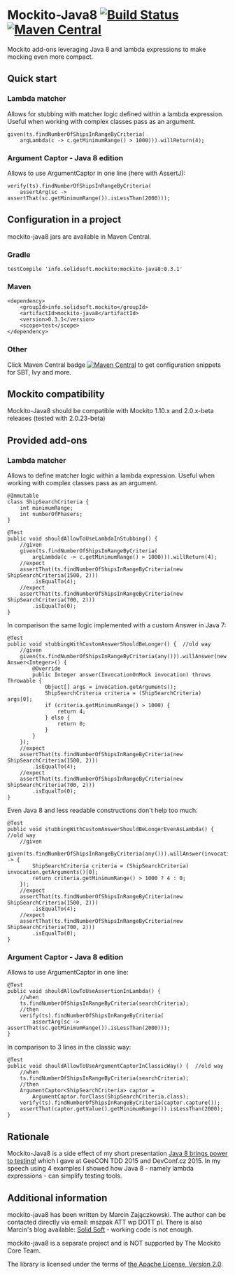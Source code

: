 # Mockito-Java8 [![Build Status](https://travis-ci.org/szpak/mockito-java8.svg?branch=master)](https://travis-ci.org/szpak/mockito-java8) [![Maven Central](https://maven-badges.herokuapp.com/maven-central/info.solidsoft.mockito/mockito-java8/badge.svg)](https://maven-badges.herokuapp.com/maven-central/info.solidsoft.mockito/mockito-java8)

Mockito add-ons leveraging Java 8 and lambda expressions to make mocking even more compact.

## Quick start

### Lambda matcher

Allows for stubbing with matcher logic defined within a lambda expression. Useful when working with complex classes pass as an argument.

```
given(ts.findNumberOfShipsInRangeByCriteria(
    argLambda(c -> c.getMinimumRange() > 1000))).willReturn(4);
```

### Argument Captor - Java 8 edition

Allows to use ArgumentCaptor in one line (here with AssertJ):

```
verify(ts).findNumberOfShipsInRangeByCriteria(
    assertArg(sc -> assertThat(sc.getMinimumRange()).isLessThan(2000)));
```

## Configuration in a project

mockito-java8 jars are available in Maven Central.

### Gradle

```
testCompile 'info.solidsoft.mockito:mockito-java8:0.3.1'
```

### Maven

```
<dependency>
    <groupId>info.solidsoft.mockito</groupId>
    <artifactId>mockito-java8</artifactId>
    <version>0.3.1</version>
    <scope>test</scope>
</dependency>
```

### Other

Click Maven Central badge [![Maven Central](https://maven-badges.herokuapp.com/maven-central/info.solidsoft.mockito/mockito-java8/badge.svg)](https://maven-badges.herokuapp.com/maven-central/info.solidsoft.mockito/mockito-java8) to get configuration snippets for SBT, Ivy and more.

## Mockito compatibility

Mockito-Java8 should be compatible with Mockito 1.10.x and 2.0.x-beta releases (tested with 2.0.23-beta)

## Provided add-ons

### Lambda matcher

Allows to define matcher logic within a lambda expression. Useful when working with complex classes pass as an argument.

```
@Immutable
class ShipSearchCriteria {
    int minimumRange;
    int numberOfPhasers;
}
```

```
@Test
public void shouldAllowToUseLambdaInStubbing() {
    //given
    given(ts.findNumberOfShipsInRangeByCriteria(
        argLambda(c -> c.getMinimumRange() > 1000))).willReturn(4);
    //expect
    assertThat(ts.findNumberOfShipsInRangeByCriteria(new ShipSearchCriteria(1500, 2)))
        .isEqualTo(4);
    //expect
    assertThat(ts.findNumberOfShipsInRangeByCriteria(new ShipSearchCriteria(700, 2)))
        .isEqualTo(0);
}
```

In comparison the same logic implemented with a custom Answer in Java 7:

```
@Test
public void stubbingWithCustomAnswerShouldBeLonger() {  //old way
    //given
    given(ts.findNumberOfShipsInRangeByCriteria(any())).willAnswer(new Answer<Integer>() {
        @Override
        public Integer answer(InvocationOnMock invocation) throws Throwable {
            Object[] args = invocation.getArguments();
            ShipSearchCriteria criteria = (ShipSearchCriteria) args[0];
            if (criteria.getMinimumRange() > 1000) {
                return 4;
            } else {
                return 0;
            }
        }
    });
    //expect
    assertThat(ts.findNumberOfShipsInRangeByCriteria(new ShipSearchCriteria(1500, 2)))
        .isEqualTo(4);
    //expect
    assertThat(ts.findNumberOfShipsInRangeByCriteria(new ShipSearchCriteria(700, 2)))
        .isEqualTo(0);
}
```

Even Java 8 and less readable constructions don't help too much:

```
@Test
public void stubbingWithCustomAnswerShouldBeLongerEvenAsLambda() {  //old way
    //given
    given(ts.findNumberOfShipsInRangeByCriteria(any())).willAnswer(invocation -> {
        ShipSearchCriteria criteria = (ShipSearchCriteria) invocation.getArguments()[0];
        return criteria.getMinimumRange() > 1000 ? 4 : 0;
    });
    //expect
    assertThat(ts.findNumberOfShipsInRangeByCriteria(new ShipSearchCriteria(1500, 2)))
        .isEqualTo(4);
    //expect
    assertThat(ts.findNumberOfShipsInRangeByCriteria(new ShipSearchCriteria(700, 2)))
        .isEqualTo(0);
}
```

### Argument Captor - Java 8 edition

Allows to use ArgumentCaptor in one line:

```
@Test
public void shouldAllowToUseAssertionInLambda() {
    //when
    ts.findNumberOfShipsInRangeByCriteria(searchCriteria);
    //then
    verify(ts).findNumberOfShipsInRangeByCriteria(
        assertArg(sc -> assertThat(sc.getMinimumRange()).isLessThan(2000)));
}
```

In comparison to 3 lines in the classic way:

```
@Test
public void shouldAllowToUseArgumentCaptorInClassicWay() {  //old way
    //when
    ts.findNumberOfShipsInRangeByCriteria(searchCriteria);
    //then
    ArgumentCaptor<ShipSearchCriteria> captor = 
        ArgumentCaptor.forClass(ShipSearchCriteria.class);
    verify(ts).findNumberOfShipsInRangeByCriteria(captor.capture());
    assertThat(captor.getValue().getMinimumRange()).isLessThan(2000);
}
```

## Rationale

Mockito-Java8 is a side effect of my short presentation [Java 8 brings power to testing!](https://speakerdeck.com/szpak/java-8-brings-power-to-testing) which I gave at GeeCON TDD 2015 and DevConf.cz 2015. In my speech using 4 examples I showed how Java 8 - namely lambda expressions - can simplify testing tools.

## Additional information 

mockito-java8 has been written by Marcin Zajączkowski. The author can be contacted directly via email: mszpak ATT wp DOTT pl. There is also Marcin's blog available: [Solid Soft](http://blog.solidsoft.info/) - working code is not enough.

mockito-java8 is a separate project and is NOT supported by The Mockito Core Team.

The library is licensed under the terms of [the Apache License, Version 2.0](https://www.apache.org/licenses/LICENSE-2.0.txt).
